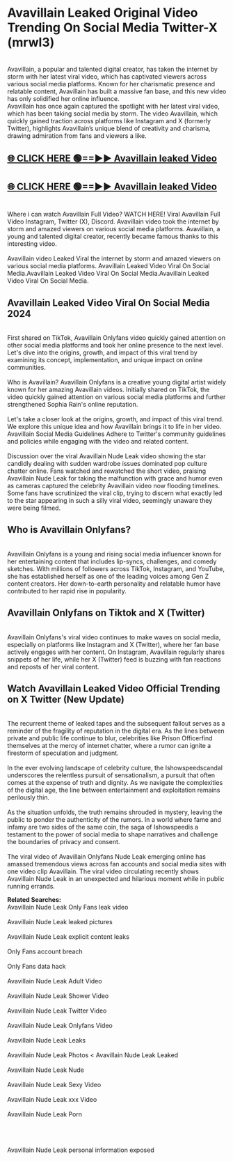 # Avavillain Leaked Original Video Trending On Social Media Twitter-X (mrwl3)

<br>
Avavillain, a popular and talented digital creator, has taken the internet by storm with her latest viral video, which has captivated viewers across various social media platforms. Known for her charismatic presence and relatable content, Avavillain has built a massive fan base, and this new video has only solidified her online influence.
<br>
Avavillain has once again captured the spotlight with her latest viral video, which has been taking social media by storm. The video Avavillain, which quickly gained traction across platforms like Instagram and X (formerly Twitter), highlights Avavillain’s unique blend of creativity and charisma, drawing admiration from fans and viewers a like.
<br>

## [🌐 CLICK HERE 🟢==►►  Avavillain leaked Video ](https://onlyclips.site?title=Avavillain&ref=git)

## [🌐 CLICK HERE 🟢==►►  Avavillain leaked Video ](https://onlyclips.site?title=Avavillain&ref=git)



<br>
Where i can watch Avavillain Full Video? WATCH HERE! Viral Avavillain Full Video Instagram, Twitter (X), Discord. Avavillain video took the internet by storm and amazed viewers on various social media platforms. Avavillain, a young and talented digital creator, recently became famous thanks to this interesting video.
<br><br>
Avavillain video Leaked Viral the internet by storm and amazed viewers on various social media platforms. Avavillain Leaked Video Viral On Social Media.Avavillain Leaked Video Viral On Social Media.Avavillain Leaked Video Viral On Social Media.
<br>

<h2>Avavillain Leaked Video Viral On Social Media 2024</h2>
<br>
First shared on TikTok, Avavillain Onlyfans video quickly gained attention on other social media platforms and took her online presence to the next level. Let's dive into the origins, growth, and impact of this viral trend by examining its concept, implementation, and unique impact on online communities.
<br><br>
Who is Avavillain? Avavillain Onlyfans is a creative young digital artist widely known for her amazing Avavillain videos. Initially shared on TikTok, the video quickly gained attention on various social media platforms and further strengthened Sophia Rain's online reputation.
<br><br>
Let's take a closer look at the origins, growth, and impact of this viral trend. We explore this unique idea and how Avavillain brings it to life in her video. Avavillain Social Media Guidelines Adhere to Twitter's community guidelines and policies while engaging with the video and related content.
<br><br>
Discussion over the viral Avavillain Nude Leak video showing the star candidly dealing with sudden wardrobe issues dominated pop culture chatter online. Fans watched and rewatched the short video, praising Avavillain Nude Leak for taking the malfunction with grace and humor even as cameras captured the celebrity Avavillain video now flooding timelines. Some fans have scrutinized the viral clip, trying to discern what exactly led to the star appearing in such a silly viral video, seemingly unaware they were being filmed.
<br>

<h2>Who is Avavillain Onlyfans?</h2>
<br>
Avavillain Onlyfans is a young and rising social media influencer known for her entertaining content that includes lip-syncs, challenges, and comedy sketches. With millions of followers across TikTok, Instagram, and YouTube, she has established herself as one of the leading voices among Gen Z content creators. Her down-to-earth personality and relatable humor have contributed to her rapid rise in popularity.
<br>
<h2>Avavillain Onlyfans on Tiktok and X (Twitter)</h2>
<br>
Avavillain Onlyfans's viral video continues to make waves on social media, especially on platforms like Instagram and X (Twitter), where her fan base actively engages with her content. On Instagram, Avavillain regularly shares snippets of her life, while her X (Twitter) feed is buzzing with fan reactions and reposts of her viral content.
<br>
<h2>Watch Avavillain Leaked Video Official Trending on X Twitter (New Update)</h2>
<br>
The recurrent theme of leaked tapes and the subsequent fallout serves as a reminder of the fragility of reputation in the digital era. As the lines between private and public life continue to blur, celebrities like Prison Officerfind themselves at the mercy of internet chatter, where a rumor can ignite a firestorm of speculation and judgment.
<br><br>
In the ever evolving landscape of celebrity culture, the Ishowspeedscandal underscores the relentless pursuit of sensationalism, a pursuit that often comes at the expense of truth and dignity. As we navigate the complexities of the digital age, the line between entertainment and exploitation remains perilously thin.
<br><br>
As the situation unfolds, the truth remains shrouded in mystery, leaving the public to ponder the authenticity of the rumors. In a world where fame and infamy are two sides of the same coin, the saga of Ishowspeedis a testament to the power of social media to shape narratives and challenge the boundaries of privacy and consent.
<br><br>
The viral video of Avavillain Onlyfans Nude Leak emerging online has amassed tremendous views across fan accounts and social media sites with one video clip Avavillain. The viral video circulating recently shows Avavillain Nude Leak in an unexpected and hilarious moment while in public running errands.
<br>

<strong>Related Searches:</strong>
<br>
Avavillain Nude Leak Only Fans leak video
<br><br>
Avavillain Nude Leak leaked pictures
<br><br>
Avavillain Nude Leak explicit content leaks
<br><br>
Only Fans account breach
<br><br>
Only Fans data hack
<br><br>
Avavillain Nude Leak Adult Video
<br><br>
Avavillain Nude Leak Shower Video
<br><br>
Avavillain Nude Leak Twitter Video
<br><br>
Avavillain Nude Leak Onlyfans Video
<br><br>
Avavillain Nude Leak Leaks
<br><br>
Avavillain Nude Leak Photos
<
Avavillain Nude Leak Leaked
<br><br>
Avavillain Nude Leak Nude
<br><br>
Avavillain Nude Leak Sexy Video
<br><br>
Avavillain Nude Leak xxx Video
<br><br>
Avavillain Nude Leak Porn
<br><br>

<br><br>
Avavillain Nude Leak personal information exposed